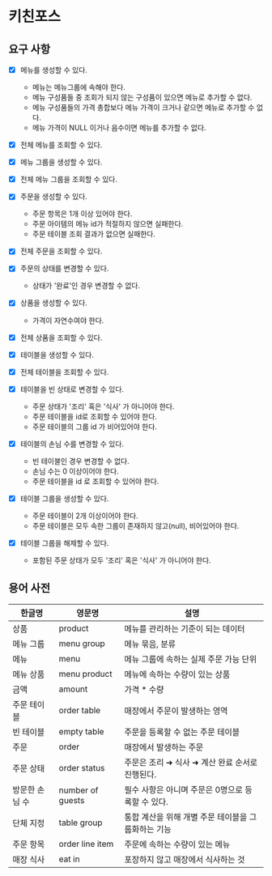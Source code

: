 # 키친포스

## 요구 사항
- [X] 메뉴를 생성할 수 있다.
  - 메뉴는 메뉴그룹에 속해야 한다.
  - 메뉴 구성품들 중 조회가 되지 않는 구성품이 있으면 메뉴로 추가할 수 없다.
  - 메뉴 구성품들의 가격 총합보다 메뉴 가격이 크거나 같으면 메뉴로 추가할 수 없다.
  - 메뉴 가격이 NULL 이거나 음수이면 메뉴를 추가할 수 없다.
- [X] 전체 메뉴를 조회할 수 있다.

- [X] 메뉴 그룹을 생성할 수 있다.
- [X] 전체 메뉴 그룹을 조회할 수 있다.

- [X] 주문을 생성할 수 있다.
  - 주문 항목은 1개 이상 있어야 한다.
  - 주문 아이템의 메뉴 id가 적절하지 않으면 실패한다.
  - 주문 테이블 조회 결과가 없으면 실패한다.
- [X] 전체 주문을 조회할 수 있다.
- [X] 주문의 상태를 변경할 수 있다.
  - 상태가 '완료'인 경우 변경할 수 없다.

- [X] 상품을 생성할 수 있다.
    - 가격이 자연수여야 한다.
- [X] 전체 상품을 조회할 수 있다.

- [X] 테이블을 생성할 수 있다.
- [X] 전체 테이블을 조회할 수 있다.
- [X] 테이블을 빈 상태로 변경할 수 있다.
    - 주문 상태가 '조리' 혹은 '식사' 가 아니어야 한다.
    - 주문 테이블을 id로 조회할 수 있어야 한다.
    - 주문 테이블의 그룹 id 가 비어있어야 한다.
- [X] 테이블의 손님 수를 변경할 수 있다.
    - 빈 테이블인 경우 변경할 수 없다.
    - 손님 수는 0 이상이어야 한다.
    - 주문 테이블을 id 로 조회할 수 있어야 한다. 

- [X] 테이블 그룹을 생성할 수 있다.
    - 주문 테이블이 2개 이상이어야 한다.
    - 주문 테이블은 모두 속한 그룹이 존재하지 않고(null), 비어있어야 한다.
- [X] 테이블 그룹을 해제할 수 있다.
    - 포함된 주문 상태가 모두 '조리' 혹은 '식사' 가 아니어야 한다. 

## 용어 사전

| 한글명 | 영문명 | 설명 |
| --- | --- | --- |
| 상품 | product | 메뉴를 관리하는 기준이 되는 데이터 |
| 메뉴 그룹 | menu group | 메뉴 묶음, 분류 |
| 메뉴 | menu | 메뉴 그룹에 속하는 실제 주문 가능 단위 |
| 메뉴 상품 | menu product | 메뉴에 속하는 수량이 있는 상품 |
| 금액 | amount | 가격 * 수량 |
| 주문 테이블 | order table | 매장에서 주문이 발생하는 영역 |
| 빈 테이블 | empty table | 주문을 등록할 수 없는 주문 테이블 |
| 주문 | order | 매장에서 발생하는 주문 |
| 주문 상태 | order status | 주문은 조리 ➜ 식사 ➜ 계산 완료 순서로 진행된다. |
| 방문한 손님 수 | number of guests | 필수 사항은 아니며 주문은 0명으로 등록할 수 있다. |
| 단체 지정 | table group | 통합 계산을 위해 개별 주문 테이블을 그룹화하는 기능 |
| 주문 항목 | order line item | 주문에 속하는 수량이 있는 메뉴 |
| 매장 식사 | eat in | 포장하지 않고 매장에서 식사하는 것 |
